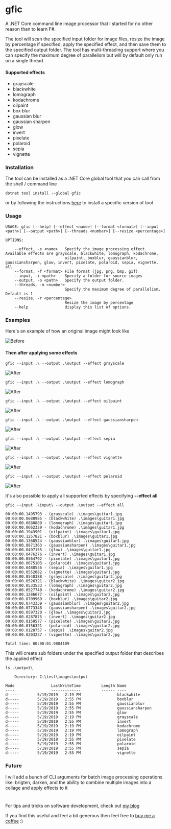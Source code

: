 # gfic
A .NET Core command line image processor that I started for no other reason than to learn F#. 

The tool will scan the specified input folder for image files, resize the image by percentage if specified, apply the specified effect, and then save them to the specified output folder. The tool has multi-threading support where you can specify the maximum degree of parallelism but will by default only run on a single thread

#### Supported effects
- grayscale
- blackwhite
- lomograph
- kodachrome
- oilpaint
- box blur 
- gaussian blur 
- gaussian sharpen 
- glow
- invert
- pixelate
- polaroid
- sepia
- vignette

### Installation
The tool can be installed as a .NET Core global tool that you can call from the shell / command line
```
dotnet tool install --global gfic
```
or by following the instructions [here](https://www.nuget.org/packages/gfic) to install a specific version of tool

### Usage
```
USAGE: gfic [--help] [--effect <name>] [--format <format>] [--input <path>] [--output <path>] [--threads <number>] [--resize <percentage>]

OPTIONS:

    --effect, -e <name>   Specify the image processing effect. Available effects are grayscale, blackwhite, lomograph, kodachrome,
                          oilpaint, boxblur, gaussianblur, gaussiansharpen, glow, invert, pixelate, polaroid, sepia, vignette, all
    --format, -f <format> File format (jpg, png, bmp, gif)
    --input, -i <path>    Specify a folder for source images
    --output, -o <path>   Specify the output folder.
    --threads, -m <number>
                          Specify the maximum degree of parallelism. Default is 1
    --resize, -r <percentage>
                          Resize the image by percentage
    --help                display this list of options.
```

### Examples
Here's an example of how an original image might look like

![Before](https://raw.githubusercontent.com/christianhelle/gfic/master/images/original/guitar1.jpg)

#### Then after applying some effects

```
gfic --input .\ --output .\output --effect grayscale
```

![After](https://raw.githubusercontent.com/christianhelle/gfic/master/images/grayscale/guitar1.jpg)


```
gfic --input .\ --output .\output --effect lomograph
```

![After](https://raw.githubusercontent.com/christianhelle/gfic/master/images/lomograph/guitar1.jpg)


```
gfic --input .\ --output .\output --effect oilpaint
```

![After](https://raw.githubusercontent.com/christianhelle/gfic/master/images/oilpaint/guitar1.jpg)


```
gfic --input .\ --output .\output --effect gaussiansharpen
```

![After](https://raw.githubusercontent.com/christianhelle/gfic/master/images/gaussiansharpen/guitar1.jpg)


```
gfic --input .\ --output .\output --effect sepia
```

![After](https://raw.githubusercontent.com/christianhelle/gfic/master/images/sepia/guitar1.jpg)


```
gfic --input .\ --output .\output --effect vignette
```

![After](https://raw.githubusercontent.com/christianhelle/gfic/master/images/vignette/guitar1.jpg)


```
gfic --input .\ --output .\output --effect polaroid
```

![After](https://raw.githubusercontent.com/christianhelle/gfic/master/images/polaroid/guitar1.jpg)


It's also possible to apply all supported effects by specifying **--effect all**

```
gfic --input .\input\ --output .\output --effect all

00:00:00.1495793 - (grayscale) .\images\guitar1.jpg
00:00:00.0688985 - (blackwhite) .\images\guitar1.jpg
00:00:00.0880889 - (lomograph) .\images\guitar1.jpg
00:00:00.0662329 - (kodachrome) .\images\guitar1.jpg
00:00:00.1943901 - (oilpaint) .\images\guitar1.jpg
00:00:00.1257821 - (boxblur) .\images\guitar1.jpg
00:00:00.1368524 - (gaussianblur) .\images\guitar1.jpg
00:00:00.0871363 - (gaussiansharpen) .\images\guitar1.jpg
00:00:00.0497155 - (glow) .\images\guitar1.jpg
00:00:00.0476376 - (invert) .\images\guitar1.jpg
00:00:00.0564792 - (pixelate) .\images\guitar1.jpg
00:00:00.0675103 - (polaroid) .\images\guitar1.jpg
00:00:00.0488536 - (sepia) .\images\guitar1.jpg
00:00:00.0552082 - (vignette) .\images\guitar1.jpg
00:00:00.0540388 - (grayscale) .\images\guitar2.jpg
00:00:00.0526321 - (blackwhite) .\images\guitar2.jpg
00:00:00.0533533 - (lomograph) .\images\guitar2.jpg
00:00:00.0527740 - (kodachrome) .\images\guitar2.jpg
00:00:00.1286677 - (oilpaint) .\images\guitar2.jpg
00:00:00.0709969 - (boxblur) .\images\guitar2.jpg
00:00:00.0743339 - (gaussianblur) .\images\guitar2.jpg
00:00:00.0773348 - (gaussiansharpen) .\images\guitar2.jpg
00:00:00.0597320 - (glow) .\images\guitar2.jpg
00:00:00.0287875 - (invert) .\images\guitar2.jpg
00:00:00.0150577 - (pixelate) .\images\guitar2.jpg
00:00:00.0156321 - (polaroid) .\images\guitar2.jpg
00:00:00.0128757 - (sepia) .\images\guitar2.jpg
00:00:00.0203237 - (vignette) .\images\guitar2.jpg

Total time: 00:00:01.9884109

```

This will create sub folders under the specified output folder that describes the applied effect

```
ls .\output\

    Directory: C:\test\images\output

Mode                LastWriteTime         Length Name
----                -------------         ------ ----
d-----        5/19/2019   2:19 PM                blackwhite
d-----        5/19/2019   2:55 PM                boxblur
d-----        5/19/2019   2:55 PM                gaussianblur
d-----        5/19/2019   2:55 PM                gaussiansharpen
d-----        5/19/2019   2:55 PM                glow
d-----        5/19/2019   2:19 PM                grayscale
d-----        5/19/2019   2:55 PM                invert
d-----        5/19/2019   2:19 PM                kodachrome
d-----        5/19/2019   2:19 PM                lomograph
d-----        5/19/2019   2:19 PM                oilpaint
d-----        5/19/2019   2:55 PM                pixelate
d-----        5/19/2019   2:55 PM                polaroid
d-----        5/19/2019   2:55 PM                sepia
d-----        5/19/2019   2:55 PM                vignette
```


### Future
I will add a bunch of CLI arguments for batch image processing operations like: brigten, darken, and the ability to combine multiple images into a collage and apply effects to it

#
For tips and tricks on software development, check out [my blog](https://christian-helle.blogspot.com)

If you find this useful and feel a bit generous then feel free to [buy me a coffee](https://www.buymeacoffee.com/christianhelle) :)
